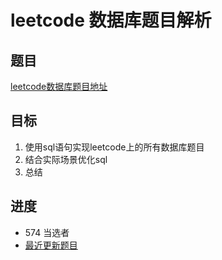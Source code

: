 # leetcode 数据库题目解析

## 题目

 [leetcode数据库题目地址](https://leetcode-cn.com/problemset/database/  "点击进入")

## 目标

 1. 使用sql语句实现leetcode上的所有数据库题目
 2. 结合实际场景优化sql
 3. 总结

## 进度

- 574 当选者
- [最近更新题目](https://github.com/ropleData/leetcode/blob/master/Database/574%E5%BD%93%E9%80%89%E8%80%85.md  "点击进入")
